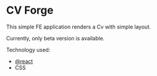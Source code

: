 # CV Forge

This simple FE application renders a Cv with simple layout.

Currently, only beta version is available.

Technology used:

- [@react](https://react.dev/)
- CSS